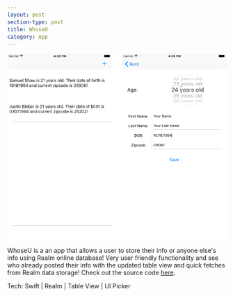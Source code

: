 ```yaml
---
layout: post
section-type: post
title: WhoseU
category: App
---
```


<img style="border:none" src="/img/whoseu.png">

WhoseU is a an app that allows a user to store their info or anyone else's info using Realm online database! Very user friendly functionality and see who already posted their info with the updated table view and quick fetches from Realm data storage! Check out the source code [here](https://github.com/SamuelShaw/WhoseU/blob/master/WhoseU/WhoseU/AddPersonViewController.swift).

 Tech:
Swift | Realm | Table View | UI Picker
